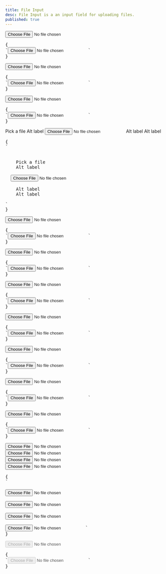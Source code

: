 ```yaml
---
title: File Input
desc: File Input is a an input field for uploading files.
published: true
---
```


<script>
  import Component from "@components/Component.svelte"
  import ClassTable from "@components/ClassTable.svelte"
  import { prefix } from '$lib/stores';
  import { replace } from '$lib/actions';
</script>

<ClassTable
data="{[
  { type:'component', class: 'form-control', desc: 'Container element' },
  { type:'component', class: 'label', desc: 'For helper text' },
  { type:'component', class: 'file-input', desc: 'For <input> element' },
  { type:'modifier', class: 'file-input-bordered', desc: 'Adds border to input' },
  { type:'modifier', class: 'file-input-ghost', desc: 'Adds ghost style to input' },
  { type:'modifier', class: 'file-input-primary', desc: 'Adds `primary` color to input' },
  { type:'modifier', class: 'file-input-secondary', desc: 'Adds `secondary` color to input' },
  { type:'modifier', class: 'file-input-accent', desc: 'Adds `accent` color to input' },
  { type:'modifier', class: 'file-input-info', desc: 'Adds `info` color to input' },
  { type:'modifier', class: 'file-input-success', desc: 'Adds `success` color to input' },
  { type:'modifier', class: 'file-input-warning', desc: 'Adds `warning` color to input' },
  { type:'modifier', class: 'file-input-error', desc: 'Adds `error` color to input' },
  { type:'responsive', class: 'file-input-lg', desc: 'Large size for input' },
  { type:'responsive', class: 'file-input-md', desc: 'Medium (default) size for input' },
  { type:'responsive', class: 'file-input-sm', desc: 'Small size for input' },
  { type:'responsive', class: 'file-input-xs', desc: 'Extra small size for input' },
]}"
/>

<Component title="File input">
<input type="file" class="file-input w-full max-w-xs" />
<pre slot="html" use:replace={{ to: $prefix }}>{
`<input type="file" class="$$file-input w-full max-w-xs" />`
}</pre>
</Component>

<Component title="File input with border">
<input type="file" class="file-input file-input-bordered w-full max-w-xs" />
<pre slot="html" use:replace={{ to: $prefix }}>{
`<input type="file" class="$$file-input $$file-input-bordered w-full max-w-xs" />`
}</pre>
</Component>

<Component title="Ghost (no background)">
<input type="file" class="file-input file-input-ghost w-full max-w-xs" />
<pre slot="html" use:replace={{ to: $prefix }}>{
`<input type="file" class="$$file-input $$file-input-ghost w-full max-w-xs" />`
}</pre>
</Component>

<Component title="With form-control and labels">
<div class="form-control w-full max-w-xs">
  <label class="label">
    <span class="label-text">Pick a file</span>
    <span class="label-text-alt">Alt label</span>
  </label>
  <input type="file" class="file-input file-input-bordered w-full max-w-xs" />
  <label class="label">
    <span class="label-text-alt">Alt label</span>
    <span class="label-text-alt">Alt label</span>
  </label>
</div>
<pre slot="html" use:replace={{ to: $prefix }}>{
`<div class="$$form-control w-full max-w-xs">
  <label class="$$label">
    <span class="$$label-text">Pick a file</span>
    <span class="$$label-text-alt">Alt label</span>
  </label>
  <input type="file" class="$$file-input $$file-input-bordered w-full max-w-xs" />
  <label class="$$label">
    <span class="$$label-text-alt">Alt label</span>
    <span class="$$label-text-alt">Alt label</span>
  </label>
</div>`
}</pre>
</Component>

<Component title="Primary color">
<input type="file" class="file-input file-input-bordered file-input-primary w-full max-w-xs" />
<pre slot="html" use:replace={{ to: $prefix }}>{
`<input type="file" class="$$file-input $$file-input-bordered $$file-input-primary w-full max-w-xs" />`
}</pre>
</Component>

<Component title="Secondary color">
<input type="file" class="file-input file-input-bordered file-input-secondary w-full max-w-xs" />
<pre slot="html" use:replace={{ to: $prefix }}>{
`<input type="file" class="$$file-input $$file-input-bordered $$file-input-secondary w-full max-w-xs" />`
}</pre>
</Component>

<Component title="Accent color">
<input type="file" class="file-input file-input-bordered file-input-accent w-full max-w-xs" />
<pre slot="html" use:replace={{ to: $prefix }}>{
`<input type="file" class="$$file-input $$file-input-bordered $$file-input-accent w-full max-w-xs" />`
}</pre>
</Component>

<Component title="Info color">
<input type="file" class="file-input file-input-bordered file-input-info w-full max-w-xs" />
<pre slot="html" use:replace={{ to: $prefix }}>{
`<input type="file" class="$$file-input $$file-input-bordered $$file-input-info w-full max-w-xs" />`
}</pre>
</Component>

<Component title="Success color">
<input type="file" class="file-input file-input-bordered file-input-success w-full max-w-xs" />
<pre slot="html" use:replace={{ to: $prefix }}>{
`<input type="file" class="$$file-input $$file-input-bordered $$file-input-success w-full max-w-xs" />`
}</pre>
</Component>

<Component title="Warning color">
<input type="file" class="file-input file-input-bordered file-input-warning w-full max-w-xs" />
<pre slot="html" use:replace={{ to: $prefix }}>{
`<input type="file" class="$$file-input $$file-input-bordered $$file-input-warning w-full max-w-xs" />`
}</pre>
</Component>

<Component title="Error color">
<input type="file" class="file-input file-input-bordered file-input-error w-full max-w-xs" />
<pre slot="html" use:replace={{ to: $prefix }}>{
`<input type="file" class="$$file-input $$file-input-bordered $$file-input-error w-full max-w-xs" />`
}</pre>
</Component>

<Component title="Sizes">
<div class="flex flex-col gap-4 w-full items-center">
  <input type="file" class="file-input file-input-bordered file-input-xs w-full max-w-xs" />
  <input type="file" class="file-input file-input-bordered file-input-sm w-full max-w-xs" />
  <input type="file" class="file-input file-input-bordered file-input-md w-full max-w-xs" />
  <input type="file" class="file-input file-input-bordered file-input-lg w-full max-w-xs" />
</div>
<pre slot="html" use:replace={{ to: $prefix }}>{
`
<!-- xs -->
<input type="file" class="$$file-input $$file-input-bordered $$file-input-xs w-full max-w-xs" />
<!-- sm -->
<input type="file" class="$$file-input $$file-input-bordered $$file-input-sm w-full max-w-xs" />
<!-- md -->
<input type="file" class="$$file-input $$file-input-bordered $$file-input-md w-full max-w-xs" />
<!-- lg -->
<input type="file" class="$$file-input $$file-input-bordered $$file-input-lg w-full max-w-xs" />`
}</pre>
</Component>

<Component title="Disabled">
<input type="file" placeholder="You can't touch this" class="file-input file-input-bordered w-full max-w-xs" disabled />
<pre slot="html" use:replace={{ to: $prefix }}>{
`<input type="file" placeholder="You can't touch this" class="$$file-input $$file-input-bordered w-full max-w-xs" disabled />`
}</pre>
</Component>
